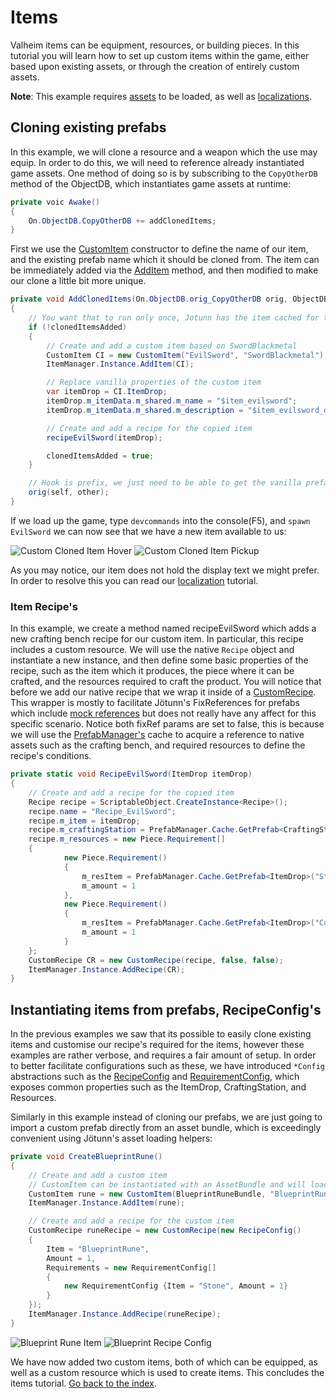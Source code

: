 ﻿# Items
Valheim items can be equipment, resources, or building pieces. In this tutorial you will learn how to set up custom items within the game, either based upon existing assets, or through the creation of entirely custom assets.

**Note**: This example requires [assets](asset-loading.md) to be loaded, as well as [localizations](localization.md).

## Cloning existing prefabs

In this example, we will clone a resource and a weapon which the use may equip. In order to do this, we will need to reference already instantiated game assets. One method of doing so is by subscribing to the `CopyOtherDB` method of the ObjectDB, which instantiates game assets at runtime:

```cs
private voic Awake()
{
    On.ObjectDB.CopyOtherDB += addClonedItems;
}
```

First we use the [CustomItem](xref:Jotunn.Entities.CustomItem) constructor to define the name of our item, and the existing prefab name which it should be cloned from. The item can be immediately added via the [AddItem](xref:Jotunn.Managers.ItemManager.AddItem(Jotunn.Entities.CustomItem)) method, and then modified to make our clone a little bit more unique.
```cs
private void AddClonedItems(On.ObjectDB.orig_CopyOtherDB orig, ObjectDB self, ObjectDB other)
{
    // You want that to run only once, Jotunn has the item cached for the game session
    if (!clonedItemsAdded)
    {
        // Create and add a custom item based on SwordBlackmetal
        CustomItem CI = new CustomItem("EvilSword", "SwordBlackmetal");
        ItemManager.Instance.AddItem(CI);

        // Replace vanilla properties of the custom item
        var itemDrop = CI.ItemDrop;
        itemDrop.m_itemData.m_shared.m_name = "$item_evilsword";
        itemDrop.m_itemData.m_shared.m_description = "$item_evilsword_desc";

        // Create and add a recipe for the copied item
        recipeEvilSword(itemDrop);

        clonedItemsAdded = true;
    }

    // Hook is prefix, we just need to be able to get the vanilla prefabs, Jotunn registers them in ObjectDB
    orig(self, other);
}
```

If we load up the game, type `devcommands` into the console(F5), and `spawn EvilSword` we can now see that we have a new item available to us:

 ![Custom Cloned Item Hover](../../images/data/customClonedItemHover.png)
 ![Custom Cloned Item Pickup](../../images/data/customClonedItemPickup.png) 

As you may notice, our item does not hold the display text we might prefer. In order to resolve this you can read our [localization](localization.md) tutorial.

### Item Recipe's
In this example, we create a method named recipeEvilSword which adds a new crafting bench recipe for our custom item. In particular, this recipe includes a custom resource. We will use the native `Recipe` object and instantiate a new instance, and then define some basic properties of the recipe, such as the item which it produces, the piece where it can be crafted, and the resources required to craft the product. You will notice that before we add our native recipe that we wrap it inside of a [CustomRecipe](xref:Jotunn.Entities.CustomRecipe). This wrapper is mostly to facilitate Jötunn's FixReferences for prefabs which include [mock references](asset-mocking.md) but does not really have any affect for this specific scenario. Notice both fixRef params are set to false, this is because we will use the [PrefabManager's](xref:Jotunn.Managers.PrefabManager.GetPrefab(System.String)) cache to acquire a reference to native assets such as the crafting bench, and required resources to define the recipe's conditions.

```cs
private static void RecipeEvilSword(ItemDrop itemDrop)
{
    // Create and add a recipe for the copied item
    Recipe recipe = ScriptableObject.CreateInstance<Recipe>();
    recipe.name = "Recipe_EvilSword";
    recipe.m_item = itemDrop;
    recipe.m_craftingStation = PrefabManager.Cache.GetPrefab<CraftingStation>("piece_workbench");
    recipe.m_resources = new Piece.Requirement[]
    {
            new Piece.Requirement()
            {
                m_resItem = PrefabManager.Cache.GetPrefab<ItemDrop>("Stone"),
                m_amount = 1
            },
            new Piece.Requirement()
            {
                m_resItem = PrefabManager.Cache.GetPrefab<ItemDrop>("CustomWood"),
                m_amount = 1
            }
    };
    CustomRecipe CR = new CustomRecipe(recipe, false, false);
    ItemManager.Instance.AddRecipe(CR);
}
```


## Instantiating items from prefabs, RecipeConfig's

In the previous examples we saw that its possible to easily clone existing items and customise our recipe's required for the items, however these examples are rather verbose, and requires a fair amount of setup. In order to better facilitate configurations such as these, we have introduced `*Config` abstractions such as the [RecipeConfig](xref:Jotunn.Configs.RecipeConfig) and [RequirementConfig](xref:Jotunn.Configs.RequirementConfig), which exposes common properties such as the ItemDrop, CraftingStation, and Resources.

Similarly in this example instead of cloning our prefabs, we are just going to import a custom prefab directly from an asset bundle, which is exceedingly convenient using Jötunn's asset loading helpers:

```cs
private void CreateBlueprintRune()
{
    // Create and add a custom item
    // CustomItem can be instantiated with an AssetBundle and will load the prefab from there
    CustomItem rune = new CustomItem(BlueprintRuneBundle, "BlueprintRune", false);
    ItemManager.Instance.AddItem(rune);

    // Create and add a recipe for the custom item
    CustomRecipe runeRecipe = new CustomRecipe(new RecipeConfig()
    {
        Item = "BlueprintRune",
        Amount = 1,
        Requirements = new RequirementConfig[]
        {
            new RequirementConfig {Item = "Stone", Amount = 1}
        }
    });
    ItemManager.Instance.AddRecipe(runeRecipe);
}
```

![Blueprint Rune Item](../../images/data/blueprintRuneItem.png) ![Blueprint Recipe Config](../../images/data/blueprintRecipeConfig.png)

We have now added two custom items, both of which can be equipped, as well as a custom resource which is used to create items. This concludes the items tutorial. [Go back to the index](../home.md).